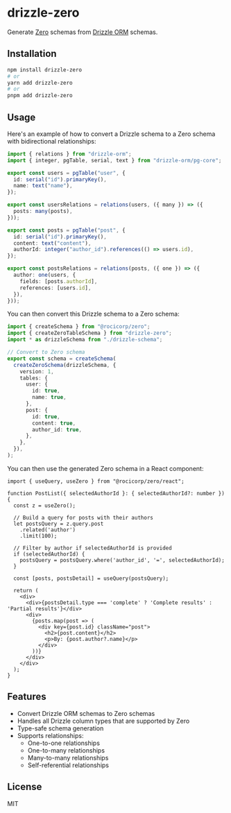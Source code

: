 # drizzle-zero

Generate [Zero](https://zero.rocicorp.dev/) schemas from [Drizzle ORM](https://orm.drizzle.team) schemas.

## Installation

```bash
npm install drizzle-zero
# or
yarn add drizzle-zero
# or
pnpm add drizzle-zero
```

## Usage

Here's an example of how to convert a Drizzle schema to a Zero schema with bidirectional relationships:

```ts
import { relations } from "drizzle-orm";
import { integer, pgTable, serial, text } from "drizzle-orm/pg-core";

export const users = pgTable("user", {
  id: serial("id").primaryKey(),
  name: text("name"),
});

export const usersRelations = relations(users, ({ many }) => ({
  posts: many(posts),
}));

export const posts = pgTable("post", {
  id: serial("id").primaryKey(),
  content: text("content"),
  authorId: integer("author_id").references(() => users.id),
});

export const postsRelations = relations(posts, ({ one }) => ({
  author: one(users, {
    fields: [posts.authorId],
    references: [users.id],
  }),
}));
```

You can then convert this Drizzle schema to a Zero schema:

```ts
import { createSchema } from "@rocicorp/zero";
import { createZeroTableSchema } from "drizzle-zero";
import * as drizzleSchema from "./drizzle-schema";

// Convert to Zero schema
export const schema = createSchema(
  createZeroSchema(drizzleSchema, {
    version: 1,
    tables: {
      user: {
        id: true,
        name: true,
      },
      post: {
        id: true,
        content: true,
        author_id: true,
      },
    },
  }),
);
```

You can then use the generated Zero schema in a React component:

```tsx
import { useQuery, useZero } from "@rocicorp/zero/react";

function PostList({ selectedAuthorId }: { selectedAuthorId?: number }) {
  const z = useZero();
  
  // Build a query for posts with their authors
  let postsQuery = z.query.post
    .related('author')
    .limit(100);

  // Filter by author if selectedAuthorId is provided
  if (selectedAuthorId) {
    postsQuery = postsQuery.where('author_id', '=', selectedAuthorId);
  }

  const [posts, postsDetail] = useQuery(postsQuery);

  return (
    <div>
      <div>{postsDetail.type === 'complete' ? 'Complete results' : 'Partial results'}</div>
      <div>
        {posts.map(post => (
          <div key={post.id} className="post">
            <h2>{post.content}</h2>
            <p>By: {post.author?.name}</p>
          </div>
        ))}
      </div>
    </div>
  );
}
```

## Features

- Convert Drizzle ORM schemas to Zero schemas
- Handles all Drizzle column types that are supported by Zero
- Type-safe schema generation
- Supports relationships:
  - One-to-one relationships
  - One-to-many relationships
  - Many-to-many relationships
  - Self-referential relationships

## License

MIT
